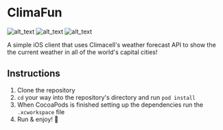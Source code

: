 # ClimaFun

![alt_text](https://i.ibb.co/021Wprx/screenshot-4.png)
![alt_text](https://i.ibb.co/YZLsDBB/screenshot-2.png)
![alt_text](https://i.ibb.co/564szLc/screenshot-1.png)

A simple iOS client that uses Climacell's weather forecast API to show the the current weather in all of the world's capital cities!

## Instructions

1. Clone the repository
2. `cd` your way into the repository's directory and run `pod install`
3. When CocoaPods is finished setting up the dependencies run the `.xcworkspace` file
4. Run & enjoy! 🎊
